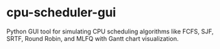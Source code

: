 # cpu-scheduler-gui
Python GUI tool for simulating CPU scheduling algorithms like FCFS, SJF, SRTF, Round Robin, and MLFQ with Gantt chart visualization.
